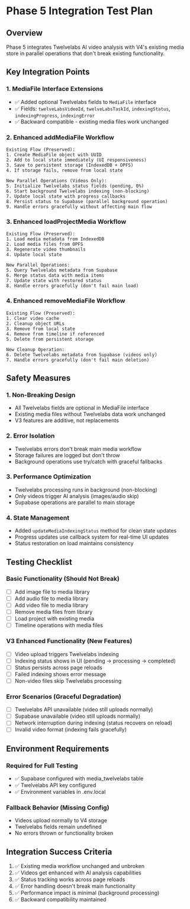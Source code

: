 # Phase 5 Integration Test Plan

## Overview
Phase 5 integrates Twelvelabs AI video analysis with V4's existing media store in parallel operations that don't break existing functionality.

## Key Integration Points

### 1. MediaFile Interface Extensions
- ✅ Added optional Twelvelabs fields to `MediaFile` interface
- ✅ Fields: `twelveLabsVideoId`, `twelveLabsTaskId`, `indexingStatus`, `indexingProgress`, `indexingError`
- ✅ Backward compatible - existing media files work unchanged

### 2. Enhanced addMediaFile Workflow
```
Existing Flow (Preserved):
1. Create MediaFile object with UUID
2. Add to local state immediately (UI responsiveness)
3. Save to persistent storage (IndexedDB + OPFS)
4. If storage fails, remove from local state

New Parallel Operations (Videos Only):
5. Initialize Twelvelabs status fields (pending, 0%)
6. Start background Twelvelabs indexing (non-blocking)
7. Update local state with progress callbacks
8. Persist status to Supabase (parallel background operation)
9. Handle errors gracefully without affecting main flow
```

### 3. Enhanced loadProjectMedia Workflow
```
Existing Flow (Preserved):
1. Load media metadata from IndexedDB
2. Load media files from OPFS
3. Regenerate video thumbnails
4. Update local state

New Parallel Operations:
5. Query Twelvelabs metadata from Supabase
6. Merge status data with media items
7. Update state with restored status
8. Handle errors gracefully (don't fail main load)
```

### 4. Enhanced removeMediaFile Workflow
```
Existing Flow (Preserved):
1. Clear video cache
2. Cleanup object URLs
3. Remove from local state
4. Remove from timeline if referenced
5. Delete from persistent storage

New Cleanup Operation:
6. Delete Twelvelabs metadata from Supabase (videos only)
7. Handle errors gracefully (don't fail main deletion)
```

## Safety Measures

### 1. Non-Breaking Design
- All Twelvelabs fields are optional in MediaFile interface
- Existing media files without Twelvelabs data work unchanged
- V3 features are additive, not replacements

### 2. Error Isolation
- Twelvelabs errors don't break main media workflow
- Storage failures are logged but don't throw
- Background operations use try/catch with graceful fallbacks

### 3. Performance Optimization
- Twelvelabs processing runs in background (non-blocking)
- Only videos trigger AI analysis (images/audio skip)
- Supabase operations are parallel to main storage

### 4. State Management
- Added `updateMediaIndexingStatus` method for clean state updates
- Progress updates use callback system for real-time UI updates
- Status restoration on load maintains consistency

## Testing Checklist

### Basic Functionality (Should Not Break)
- [ ] Add image file to media library
- [ ] Add audio file to media library
- [ ] Add video file to media library
- [ ] Remove media files from library
- [ ] Load project with existing media
- [ ] Timeline operations with media files

### V3 Enhanced Functionality (New Features)
- [ ] Video upload triggers Twelvelabs indexing
- [ ] Indexing status shows in UI (pending → processing → completed)
- [ ] Status persists across page reloads
- [ ] Failed indexing shows error message
- [ ] Non-video files skip Twelvelabs processing

### Error Scenarios (Graceful Degradation)
- [ ] Twelvelabs API unavailable (video still uploads normally)
- [ ] Supabase unavailable (video still uploads normally)
- [ ] Network interruption during indexing (status recovers on reload)
- [ ] Invalid video format (indexing fails gracefully)

## Environment Requirements

### Required for Full Testing
- ✅ Supabase configured with media_twelvelabs table
- ✅ Twelvelabs API key configured
- ✅ Environment variables in .env.local

### Fallback Behavior (Missing Config)
- Videos upload normally to V4 storage
- Twelvelabs fields remain undefined
- No errors thrown or functionality broken

## Integration Success Criteria

1. ✅ Existing media workflow unchanged and unbroken
2. ✅ Videos get enhanced with AI analysis capabilities
3. ✅ Status tracking works across page reloads
4. ✅ Error handling doesn't break main functionality
5. ✅ Performance impact is minimal (background processing)
6. ✅ Backward compatibility maintained